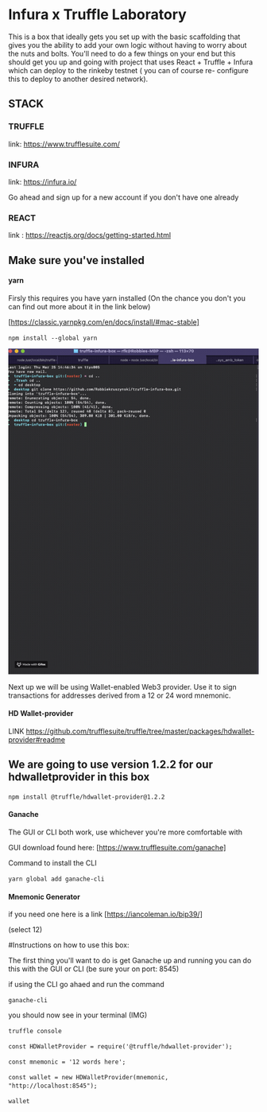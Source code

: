 # Infura x Truffle Laboratory

This is a box that ideally gets you set up with the basic scaffolding that gives you the ability to add your own logic without having to worry about the nuts and bolts. You'll need to do a few things on your end but this should get you up and going with project that uses React + Truffle + Infura which can deploy to the rinkeby testnet ( you can of course re- configure this to deploy to another desired network).

## STACK

### TRUFFLE

link: https://www.trufflesuite.com/

### INFURA

link: https://infura.io/

Go ahead and sign up for a new account if you don't have one already

### REACT

link : https://reactjs.org/docs/getting-started.html

## Make sure you've installed

#### yarn

Firsly this requires you have yarn installed
(On the chance you don't you can find out more about it in the link below)

[https://classic.yarnpkg.com/en/docs/install/#mac-stable]

`npm install --global yarn`

![ScreenShot](./src/assets/yarn.gif)

Next up we will be using Wallet-enabled Web3 provider. Use it to sign transactions for addresses derived from a 12 or 24 word mnemonic.

#### HD Wallet-provider

LINK https://github.com/trufflesuite/truffle/tree/master/packages/hdwallet-provider#readme

## We are going to use version 1.2.2 for our hdwalletprovider in this box

`npm install @truffle/hdwallet-provider@1.2.2`

#### Ganache

The GUI or CLI both work, use whichever you're more comfortable with

GUI download found here: [https://www.trufflesuite.com/ganache]

Command to install the CLI

`yarn global add ganache-cli`

#### Mnemonic Generator

if you need one here is a link
[https://iancoleman.io/bip39/]

(select 12)

#Instructions on how to use this box:

The first thing you'll want to do is get Ganache up and running
you can do this with the GUI or CLI (be sure your on port: 8545)

if using the CLI go ahaed and run the command

`ganache-cli`

you should now see in your terminal
(IMG)

`truffle console`

`const HDWalletProvider = require('@truffle/hdwallet-provider');`

`const mnemonic = '12 words here';`

`const wallet = new HDWalletProvider(mnemonic, "http://localhost:8545");`

`wallet`
